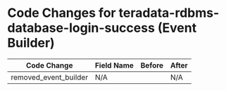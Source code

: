 # Code Changes for teradata-rdbms-database-login-success (Event Builder)

| Code Change | Field Name | Before | After |
|-------------|------------|--------|-------|
| removed_event_builder | N/A |  | N/A |